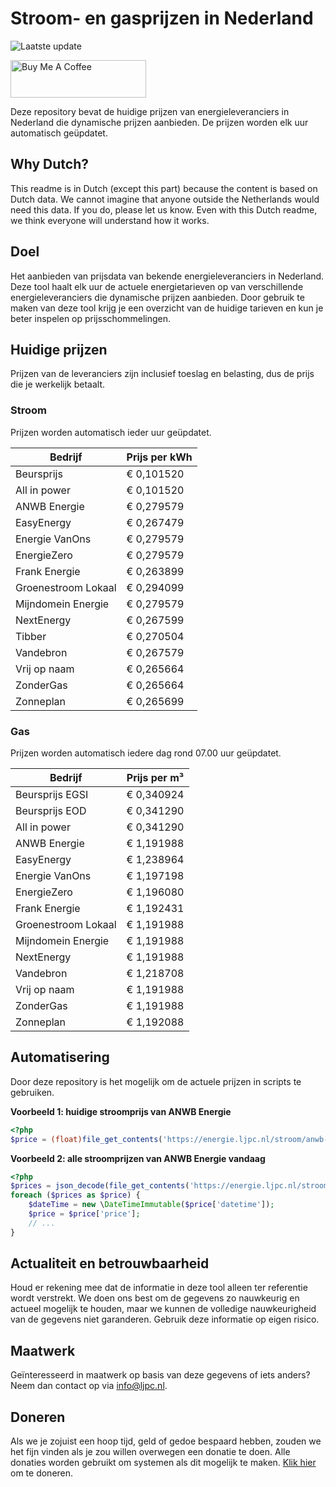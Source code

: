 # Stroom- en gasprijzen in Nederland

![Laatste update](https://img.shields.io/badge/laatste%20update-2025--05--16%2019%3A00%20CET-brightgreen)

<a href="https://www.buymeacoffee.com/Lars-" target="_blank"><img src="https://cdn.buymeacoffee.com/buttons/v2/default-orange.png" alt="Buy Me A Coffee" height="60" style="height: 60px !important;width: 217px !important;" ></a>

Deze repository bevat de huidige prijzen van energieleveranciers in Nederland die dynamische prijzen aanbieden. De prijzen worden elk uur automatisch geüpdatet.

## Why Dutch?

This readme is in Dutch (except this part) because the content is based on Dutch data. We cannot imagine that anyone outside the Netherlands would need this data. If you do, please let us know. Even with this Dutch readme, we think
everyone will understand how it works.

## Doel

Het aanbieden van prijsdata van bekende energieleveranciers in Nederland. Deze tool haalt elk uur de actuele energietarieven op van verschillende energieleveranciers die dynamische prijzen aanbieden. Door gebruik te maken van deze tool
krijg je een overzicht van de huidige tarieven en kun je beter inspelen op prijsschommelingen.

## Huidige prijzen

Prijzen van de leveranciers zijn inclusief toeslag en belasting, dus de prijs die je werkelijk betaalt.

### Stroom

Prijzen worden automatisch ieder uur geüpdatet.

 Bedrijf | Prijs per kWh 
---------|---------------
Beursprijs | € 0,101520
All in power | € 0,101520
ANWB Energie | € 0,279579
EasyEnergy | € 0,267479
Energie VanOns | € 0,279579
EnergieZero | € 0,279579
Frank Energie | € 0,263899
Groenestroom Lokaal | € 0,294099
Mijndomein Energie | € 0,279579
NextEnergy | € 0,267599
Tibber | € 0,270504
Vandebron | € 0,267579
Vrij op naam | € 0,265664
ZonderGas | € 0,265664
Zonneplan | € 0,265699


### Gas

Prijzen worden automatisch iedere dag rond 07.00 uur geüpdatet.

 Bedrijf | Prijs per m³ 
---------|--------------
Beursprijs EGSI | € 0,340924
Beursprijs EOD | € 0,341290
All in power | € 0,341290
ANWB Energie | € 1,191988
EasyEnergy | € 1,238964
Energie VanOns | € 1,197198
EnergieZero | € 1,196080
Frank Energie | € 1,192431
Groenestroom Lokaal | € 1,191988
Mijndomein Energie | € 1,191988
NextEnergy | € 1,191988
Vandebron | € 1,218708
Vrij op naam | € 1,191988
ZonderGas | € 1,191988
Zonneplan | € 1,192088


## Automatisering

Door deze repository is het mogelijk om de actuele prijzen in scripts te gebruiken.

**Voorbeeld 1: huidige stroomprijs van ANWB Energie**

```php
<?php
$price = (float)file_get_contents('https://energie.ljpc.nl/stroom/anwb-energie-nu.txt');

```

**Voorbeeld 2: alle stroomprijzen van ANWB Energie vandaag**

```php
<?php
$prices = json_decode(file_get_contents('https://energie.ljpc.nl/stroom/all-in-power-vandaag.json'),true);
foreach ($prices as $price) {
    $dateTime = new \DateTimeImmutable($price['datetime']);
    $price = $price['price'];
    // ...
}
```

## Actualiteit en betrouwbaarheid

Houd er rekening mee dat de informatie in deze tool alleen ter referentie wordt verstrekt. We doen ons best om de gegevens zo nauwkeurig en actueel mogelijk te houden, maar we kunnen de volledige nauwkeurigheid van de gegevens niet
garanderen. Gebruik deze informatie op eigen risico.

## Maatwerk

Geïnteresseerd in maatwerk op basis van deze gegevens of iets anders? Neem dan contact op
via [info@ljpc.nl](mailto:info@ljpc.nl?subject=Energie%20prijzen).

## Doneren

Als we je zojuist een hoop tijd, geld of gedoe bespaard hebben, zouden we het fijn vinden als je zou willen overwegen een
donatie te doen. Alle donaties worden gebruikt om systemen als dit mogelijk te
maken. [Klik hier](https://www.buymeacoffee.com/Lars-) om te doneren.
